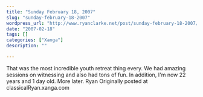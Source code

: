 ```yaml
---
title: "Sunday February 18, 2007"
slug: "sunday-february-18-2007"
wordpress_url: "http://www.ryanclarke.net/post/sunday-february-18-2007/"
date: "2007-02-18"
tags: []
categories: ["Xanga"]
description: ""

---
```


That was the most incredible youth retreat thing every. We had amazing sessions on witnessing and also had tons of fun. In addition, I'm now 22 years and 1 day old. More later.
Ryan
Originally posted at classicalRyan.xanga.com
